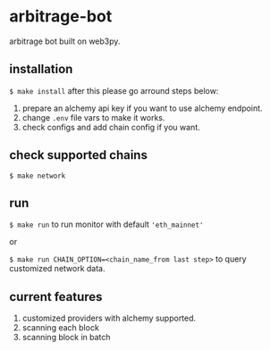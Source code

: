 # arbitrage-bot
arbitrage bot built on web3py.

## installation

`$ make install` after this please go arround steps below:

1. prepare an alchemy api key if you want to use alchemy endpoint. 
2. change `.env` file vars to make it works.
3. check configs and add chain config if you want.

## check supported chains

`$ make network`

## run

`$ make run` to run monitor with default `'eth_mainnet'`

or

`$ make run CHAIN_OPTION=<chain_name_from last step>` to query customized network data.

## current features

1. customized providers with alchemy supported.
2. scanning each block
3. scanning block in batch